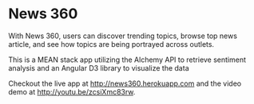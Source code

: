 News 360
======

With News 360, users can discover trending topics, browse top news article, and see how topics are being portrayed across outlets.

This is a MEAN stack app utilizing the Alchemy API to retrieve sentiment analysis and an Angular D3 library to visualize the data

Checkout the live app at http://news360.herokuapp.com and the video demo at http://youtu.be/zcsiXmc83rw.
